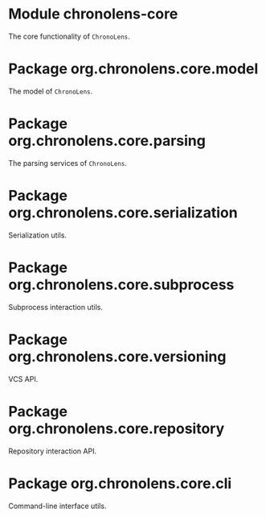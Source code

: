 # Module chronolens-core

The core functionality of `ChronoLens`.

# Package org.chronolens.core.model

The model of `ChronoLens`.

# Package org.chronolens.core.parsing

The parsing services of `ChronoLens`.

# Package org.chronolens.core.serialization

Serialization utils.

# Package org.chronolens.core.subprocess

Subprocess interaction utils.

# Package org.chronolens.core.versioning

VCS API.

# Package org.chronolens.core.repository

Repository interaction API.

# Package org.chronolens.core.cli

Command-line interface utils.
